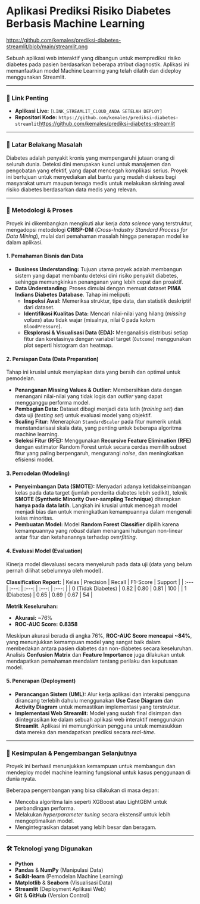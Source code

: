 # Aplikasi Prediksi Risiko Diabetes Berbasis Machine Learning

https://github.com/kemales/prediksi-diabetes-streamlit/blob/main/streamlit.png

Sebuah aplikasi web interaktif yang dibangun untuk memprediksi risiko diabetes pada pasien berdasarkan beberapa atribut diagnostik. Aplikasi ini memanfaatkan model Machine Learning yang telah dilatih dan dideploy menggunakan Streamlit.

---

### 🔗 Link Penting
- **Aplikasi Live:** `[LINK_STREAMLIT_CLOUD_ANDA SETELAH DEPLOY]`
- **Repositori Kode:** `https://github.com/kemales/prediksi-diabetes-streamlit`https://github.com/kemales/prediksi-diabetes-streamlit

---

### 📝 Latar Belakang Masalah
Diabetes adalah penyakit kronis yang mempengaruhi jutaan orang di seluruh dunia. Deteksi dini merupakan kunci untuk manajemen dan pengobatan yang efektif, yang dapat mencegah komplikasi serius. Proyek ini bertujuan untuk menyediakan alat bantu yang mudah diakses bagi masyarakat umum maupun tenaga medis untuk melakukan skrining awal risiko diabetes berdasarkan data medis yang relevan.

---

### 🔬 Metodologi & Proses

Proyek ini dikembangkan mengikuti alur kerja *data science* yang terstruktur, mengadopsi metodologi **CRISP-DM** (*Cross-Industry Standard Process for Data Mining*), mulai dari pemahaman masalah hingga penerapan model ke dalam aplikasi.

#### 1. Pemahaman Bisnis dan Data

-   **Business Understanding:** Tujuan utama proyek adalah membangun sistem yang dapat membantu deteksi dini risiko penyakit diabetes, sehingga memungkinkan penanganan yang lebih cepat dan proaktif.
-   **Data Understanding:** Proses dimulai dengan memuat dataset **PIMA Indians Diabetes Database**. Tahap ini meliputi:
    -   **Inspeksi Awal:** Memeriksa struktur, tipe data, dan statistik deskriptif dari dataset.
    -   **Identifikasi Kualitas Data:** Mencari nilai-nilai yang hilang (*missing values*) atau tidak wajar (misalnya, nilai 0 pada kolom `BloodPressure`).
    -   **Eksplorasi & Visualisasi Data (EDA):** Menganalisis distribusi setiap fitur dan korelasinya dengan variabel target (`Outcome`) menggunakan plot seperti histogram dan heatmap.

#### 2. Persiapan Data (Data Preparation)

Tahap ini krusial untuk menyiapkan data yang bersih dan optimal untuk pemodelan.
-   **Penanganan Missing Values & Outlier:** Membersihkan data dengan menangani nilai-nilai yang tidak logis dan *outlier* yang dapat mengganggu performa model.
-   **Pembagian Data:** Dataset dibagi menjadi data latih (*training set*) dan data uji (*testing set*) untuk evaluasi model yang objektif.
-   **Scaling Fitur:** Menerapkan `StandardScaler` pada fitur numerik untuk menstandarisasi skala data, yang penting untuk beberapa algoritma machine learning.
-   **Seleksi Fitur (RFE):** Menggunakan **Recursive Feature Elimination (RFE)** dengan estimator Random Forest untuk secara cerdas memilih subset fitur yang paling berpengaruh, mengurangi *noise*, dan meningkatkan efisiensi model.

#### 3. Pemodelan (Modeling)

-   **Penyeimbangan Data (SMOTE):** Menyadari adanya ketidakseimbangan kelas pada data target (jumlah penderita diabetes lebih sedikit), teknik **SMOTE (Synthetic Minority Over-sampling Technique)** diterapkan **hanya pada data latih**. Langkah ini krusial untuk mencegah model menjadi bias dan untuk meningkatkan kemampuannya dalam mengenali kelas minoritas.
-   **Pembuatan Model:** Model **Random Forest Classifier** dipilih karena kemampuannya yang *robust* dalam menangani hubungan non-linear antar fitur dan ketahanannya terhadap *overfitting*.

#### 4. Evaluasi Model (Evaluation)

Kinerja model dievaluasi secara menyeluruh pada data uji (data yang belum pernah dilihat sebelumnya oleh model).

**Classification Report:**
| Kelas | Precision | Recall | F1-Score | Support |
| :--- | :---: | :---: | :---: | :---: |
| 0 (Tidak Diabetes) | 0.82 | 0.80 | 0.81 | 100 |
| 1 (Diabetes) | 0.65 | 0.69 | 0.67 | 54 |

**Metrik Keseluruhan:**
-   **Akurasi:** ~76%
-   **ROC-AUC Score:** **0.8358**

Meskipun akurasi berada di angka 76%, **ROC-AUC Score mencapai ~84%**, yang menunjukkan kemampuan model yang sangat baik dalam membedakan antara pasien diabetes dan non-diabetes secara keseluruhan. Analisis **Confusion Matrix** dan **Feature Importance** juga dilakukan untuk mendapatkan pemahaman mendalam tentang perilaku dan keputusan model.

#### 5. Penerapan (Deployment)

-   **Perancangan Sistem (UML):** Alur kerja aplikasi dan interaksi pengguna dirancang terlebih dahulu menggunakan **Use Case Diagram** dan **Activity Diagram** untuk memastikan implementasi yang terstruktur.
-   **Implementasi Web Streamlit:** Model yang sudah final disimpan dan diintegrasikan ke dalam sebuah aplikasi web interaktif menggunakan **Streamlit**. Aplikasi ini memungkinkan pengguna untuk memasukkan data mereka dan mendapatkan prediksi secara *real-time*.


---

### 🏁 Kesimpulan & Pengembangan Selanjutnya
Proyek ini berhasil menunjukkan kemampuan untuk membangun dan mendeploy model machine learning fungsional untuk kasus penggunaan di dunia nyata.

Beberapa pengembangan yang bisa dilakukan di masa depan:
- Mencoba algoritma lain seperti XGBoost atau LightGBM untuk perbandingan performa.
- Melakukan *hyperparameter tuning* secara ekstensif untuk lebih mengoptimalkan model.
- Mengintegrasikan dataset yang lebih besar dan beragam.

---

### 🛠️ Teknologi yang Digunakan
- **Python**
- **Pandas** & **NumPy** (Manipulasi Data)
- **Scikit-learn** (Pemodelan Machine Learning)
- **Matplotlib** & **Seaborn** (Visualisasi Data)
- **Streamlit** (Deployment Aplikasi Web)
- **Git** & **GitHub** (Version Control)
